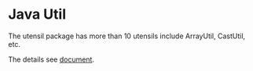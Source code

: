 # Java Util

The utensil package has more than 10 utensils include ArrayUtil, CastUtil, etc.


The details see [document](http://39.108.120.8:8180/).
